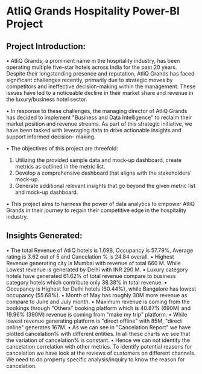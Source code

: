 # AtliQ Grands Hospitality Power-BI Project 
## Project Introduction:

• AtliQ Grands, a prominent name in the hospitality industry, has been operating multiple five-star hotels across India for the past 20 years. Despite their 
  longstanding presence and reputation, AtliQ Grands has faced significant challenges recently, primarily due to strategic moves by competitors and ineffective 
  decision-making within the management. These issues have led to a noticeable decline in their market share and revenue in the luxury/business hotel sector.

• In response to these challenges, the managing director of AtliQ Grands has decided to implement "Business and Data Intelligence" to reclaim their market position 
  and revenue streams. As part of this strategic initiative, we have been tasked with leveraging data to drive actionable insights and support informed decision- 
  making.

• The objectives of this project are threefold:
  1. Utilizing the provided sample data and mock-up dashboard, create metrics as outlined in the metric list.
  2. Develop a comprehensive dashboard that aligns with the stakeholders' mock-up.
  3. Generate additional relevant insights that go beyond the given metric list and mock-up dashboard.

• This project aims to harness the power of data analytics to empower AtliQ Grands in their journey to regain their competitive edge in the hospitality industry.

## Insights Generated: 

• The total Revenue of AtliQ hotels is 1.69B, Occupancy is 57.79%, Average rating is 3.62 out of 5 and Cancelation % is 24.84 overall.
• Highest Revenue generating city is Mumbai with revenue of total 660 M. While Lowest revenue is generated by Delhi with INR 290 M.
• Luxury category hotels have generated 61.62% of total revenue compare to business category hotels which contribute only 38.38% in total revenue.
• Occupancy is Highest for Delhi hotels (60.44%), while Bangalore has lowest occupancy (55.68%).
• Month of May has roughly 30M more revenue as compare to June and July month.
• Maximum revenue is coming from the bookings through "Others" booking platform which is 40.87% (690M) and 19.96% (390M) revenue is coming from "make my trip"
  platform.
• While lowest revenue generating platform is "direct offline" with 85M, "direct online" generates 167M.
• As we can see in "Cancelation Report" we have plotted cancelation% with different entities. In all these charts we see that the variation of cancelation% is 
  constant.
• Hence we can not identify the cancelation correlation with other metrics. To identify potential reasons for cancelation we have look at the reviews of customers on 
  different channels. We need to do property specific analysis/inquiry to know the reason for cancelation.
